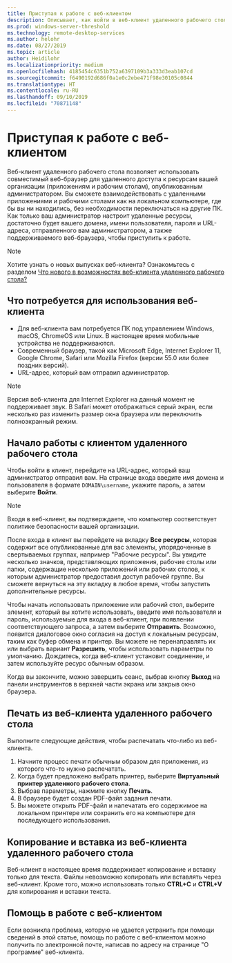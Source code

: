 ```yaml
---
title: Приступая к работе с веб-клиентом
description: Описывает, как войти в веб-клиент удаленного рабочего стола.
ms.prod: windows-server-threshold
ms.technology: remote-desktop-services
ms.author: helohr
ms.date: 08/27/2019
ms.topic: article
author: Heidilohr
ms.localizationpriority: medium
ms.openlocfilehash: 4185454c6351b752a6397109b3a333d3eab107cd
ms.sourcegitcommit: f6490192d686f0a1e0c2ebe471f98e30105c0844
ms.translationtype: HT
ms.contentlocale: ru-RU
ms.lasthandoff: 09/10/2019
ms.locfileid: "70871148"
---
```

# <a name="get-started-with-the-web-client"></a>Приступая к работе с веб-клиентом

Веб-клиент удаленного рабочего стола позволяет использовать совместимый веб-браузер для удаленного доступа к ресурсам вашей организации (приложениям и рабочим столам), опубликованным администратором. Вы сможете взаимодействовать с удаленными приложениями и рабочими столами как на локальном компьютере, где бы вы ни находились, без необходимости переключаться на другие ПК. Как только ваш администратор настроит удаленные ресурсы, достаточно будет вашего домена, имени пользователя, пароля и URL-адреса, отправленного вам администратором, а также поддерживаемого веб-браузера, чтобы приступить к работе.

>[!NOTE]
>Хотите узнать о новых выпусках веб-клиента? Ознакомьтесь с разделом [Что нового в возможностях веб-клиента удаленного рабочего стола?](web-client-whatsnew.md)

## <a name="what-youll-need-to-use-the-web-client"></a>Что потребуется для использования веб-клиента

* Для веб-клиента вам потребуется ПК под управлением Windows, macOS, ChromeOS или Linux. В настоящее время мобильные устройства не поддерживаются.
* Современный браузер, такой как Microsoft Edge, Internet Explorer 11, Google Chrome, Safari или Mozilla Firefox (версии 55.0 или более поздних версий).
* URL-адрес, который вам отправил администратор.

>[!NOTE]
>Версия веб-клиента для Internet Explorer на данный момент не поддерживает звук.
>В Safari может отображаться серый экран, если несколько раз изменить размер окна браузера или переключить полноэкранный режим.

## <a name="start-using-the-remote-desktop-client"></a>Начало работы с клиентом удаленного рабочего стола

Чтобы войти в клиент, перейдите на URL-адрес, который ваш администратор отправил вам. На странице входа введите имя домена и пользователя в формате ```DOMAIN\username```, укажите пароль, а затем выберите **Войти**.

>[!NOTE]
>Входя в веб-клиент, вы подтверждаете, что компьютер соответствует политике безопасности вашей организации.

После входа в клиент вы перейдете на вкладку **Все ресурсы**, которая содержит все опубликованные для вас элементы, упорядоченные в свертываемых группах, например "Рабочие ресурсы". Вы увидите несколько значков, представляющих приложения, рабочие столы или папки, содержащие несколько приложений или рабочих столов, к которым администратор предоставил доступ рабочей группе. Вы сможете вернуться на эту вкладку в любое время, чтобы запустить дополнительные ресурсы.

Чтобы начать использовать приложение или рабочий стол, выберите элемент, который вы хотите использовать, введите имя пользователя и пароль, используемые для входа в веб-клиент, при появлении соответствующего запроса, а затем выберите **Отправить**. Возможно, появится диалоговое окно согласия на доступ к локальным ресурсам, таким как буфер обмена и принтер. Вы можете не перенаправлять их или выбрать вариант **Разрешить**, чтобы использовать параметры по умолчанию. Дождитесь, когда веб-клиент установит соединение, и затем используйте ресурс обычным образом.

Когда вы закончите, можно завершить сеанс, выбрав кнопку **Выход** на панели инструментов в верхней части экрана или закрыв окно браузера.

## <a name="printing-from-the-remote-desktop-web-client"></a>Печать из веб-клиента удаленного рабочего стола

Выполните следующие действия, чтобы распечатать что-либо из веб-клиента.

1. Начните процесс печати обычным образом для приложения, из которого что-то нужно распечатать.
2. Когда будет предложено выбрать принтер, выберите **Виртуальный принтер удаленного рабочего стола**.
3. Выбрав параметры, нажмите кнопку **Печать**.
4. В браузере будет создан PDF-файл задания печати.
5. Вы можете открыть PDF-файл и напечатать его содержимое на локальном принтере или сохранить его на компьютере для последующего использования.

## <a name="copy-and-paste-from-the-remote-desktop-web-client"></a>Копирование и вставка из веб-клиента удаленного рабочего стола

Веб-клиент в настоящее время поддерживает копирование и вставку только для текста. Файлы невозможно копировать или вставлять через веб-клиент. Кроме того, можно использовать только **CTRL+C** и **CTRL+V** для копирования и вставки текста.

## <a name="get-help-with-the-web-client"></a>Помощь в работе с веб-клиентом

Если возникла проблема, которую не удается устранить при помощи сведений в этой статье, помощь по работе с веб-клиентом можно получить по электронной почте, написав по адресу на странице "О программе" веб-клиента.